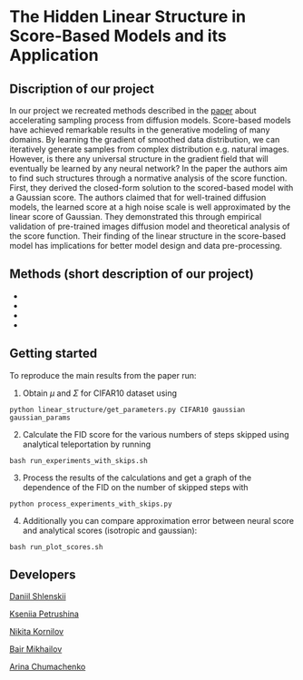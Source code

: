 # The Hidden Linear Structure in Score-Based Models and its Application

## Discription of our project

In our project we recreated methods described in the [paper](https://arxiv.org/pdf/2311.10892.pdf) about accelerating sampling process from diffusion models. 
Score-based models have achieved remarkable results in the generative modeling of many domains. 
By learning the gradient of smoothed data distribution, we can iteratively generate samples from complex distribution e.g. natural images. 
However, is there any universal structure in the gradient field that will eventually be learned by any neural network? 
In the paper the authors aim to find such structures through a normative analysis of the score function. 
First, they derived the closed-form solution to the scored-based model with a Gaussian score. 
The authors claimed that for well-trained diffusion models, the learned score at a high noise scale is well approximated by the linear score of Gaussian. 
They demonstrated this through empirical validation of pre-trained images diffusion model and theoretical analysis of the score function. 
Their finding of the linear structure in the score-based model has implications for better model design and data pre-processing.


## Methods (short description of our project)

- 
- 
- 
- 


## Getting started

To reproduce the main results from the paper run:

1. Obtain $\mu$ and $\Sigma$ for CIFAR10 dataset using
```
python linear_structure/get_parameters.py CIFAR10 gaussian gaussian_params
```
2. Calculate the FID score for the various numbers of steps skipped using analytical teleportation by running
```
bash run_experiments_with_skips.sh
```
3. Process the results of the calculations and get a graph of the dependence of the FID on the number of skipped steps with
```
python process_experiments_with_skips.py
```
4. Additionally you can compare approximation error between neural score and analytical scores (isotropic and gaussian):
```
bash run_plot_scores.sh
```



## Developers 

[Daniil Shlenskii](https://github.com/daniil-shlenskii)

[Kseniia Petrushina](https://github.com/pkseniya)

[Nikita Kornilov]()

[Bair Mikhailov](https://github.com/MikhailovBair)

[Arina Chumachenko](https://github.com/arina-chumachenko)
